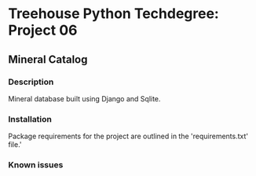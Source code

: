 # Treehouse Python Techdegree: Project 06

## Mineral Catalog

### Description
Mineral database built using Django and Sqlite.

### Installation 
Package requirements for the project are outlined in the 'requirements.txt' file.'

### Known issues


